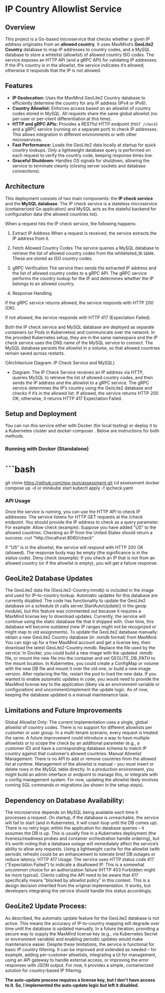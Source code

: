 # IP Country Allowlist Service

## Overview

This project is a Go-based microservice that checks whether a given IP address originates from an **allowed country**. It uses MaxMind’s **GeoLite2 Country** database to map IP addresses to country codes, and a MySQL database to store a whitelist (allowlist) of allowed country ISO codes. The service exposes an HTTP API (and a gRPC API) for validating IP addresses. If the IP’s country is in the allowlist, the service indicates it’s allowed; otherwise it responds that the IP is not allowed.

## Features

- **IP Geolocation:** Uses the MaxMind GeoLite2 Country database to efficiently determine the country for any IP address (IPv4 or IPv6).
- **Country Allowlist:** Enforces access based on an allowlist of country codes stored in MySQL. All requests share the same global allowlist (no per-user or per-client differentiation at this time).
- **HTTP and gRPC APIs:** Provides a RESTful HTTP endpoint (`POST /check`) and a gRPC service (running on a separate port) to check IP addresses. This allows integration in different environments or with other microservices.
- **Fast Performance:** Loads the GeoLite2 data locally at startup for quick country lookups. Only a lightweight database query is performed on each request to verify the country code, keeping response times low.
- **Graceful Shutdown:** Handles OS signals for shutdown, allowing the service to terminate cleanly (closing server sockets and database connections).

## Architecture

This deployment consists of two main components: the **IP check service** and the **MySQL database**. The IP check service is a stateless microservice (containerized Go application) and MySQL acts as the stateful backend for configuration data (the allowed countries list).

When a request hits the IP check service, the following happens:

1. Extract IP Address
   When a request is received, the service extracts the IP address from it.

2. Fetch Allowed Country Codes
   The service queries a MySQL database to retrieve the list of allowed country codes from the whitelisted_tb table. These are stored as ISO country codes.

3. gRPC Verification
   The service then sends the extracted IP address and the list of allowed country codes to a gRPC API.
   The gRPC service performs the country lookup for the IP and determines whether the IP belongs to an allowed country.

4. Response Handling

If the gRPC service returns allowed, the service responds with HTTP 200 (OK).

If not allowed, the service responds with HTTP 417 (Expectation Failed).

Both the IP check service and MySQL database are deployed as separate containers (or Pods in Kubernetes) and communicate over the network. In the provided Kubernetes setup, they are in the same namespace and the IP check service uses the DNS name of the MySQL service to connect. The MySQL database persists the allowlist in a volume, so that allowed countries remain saved across restarts.

![Architecture Diagram: IP Check Service and MySQL]

- Diagram:
  The IP Check Service receives an IP address via HTTP, queries MySQL to retrieve the list of allowed country codes, and then sends the IP address and the allowlist to a gRPC service. The gRPC service determines the IP’s country using the GeoLite2 database and checks if it’s in the allowed list. If allowed, the service returns HTTP 200 OK; otherwise, it returns HTTP 417 Expectation Failed.

## Setup and Deployment

You can run this service either with Docker (for local testing) or deploy it to a Kubernetes cluster and docker-composer . Below are instructions for both methods.

### Running with Docker (Standalone)

# ```bash

git clone https://github.com/npx-json/assessment.git
cd assessment
docker compose up -d
or
minikube start
kubectl apply -f ipcheck.yaml

### API Usage

Once the service is running, you can use the HTTP API to check IP addresses. The service listens for HTTP GET requests at the /check endpoint. You should provide the IP address to check as a query parameter. For example:
Allow check (example): Suppose you have added “US” to the allowed countries. Checking an IP from the United States should return a success:
curl "http://localhost:8080/check"

If "US" is in the allowlist, the service will respond with HTTP 200 OK (allowed). The response body may be empty (the significance is in the status code).
Deny check (example): If you check an IP that is not from an allowed country (or if the allowlist is empty), you will get a failure response.

## GeoLite2 Database Updates

The GeoLite2 data file (GeoLite2-Country.mmdb) is included in the image and used for IP-to-country lookup. Automatic updates for this database are currently disabled. The code has functionality to update the GeoLite2 database on a schedule (it calls server.StartAutoUpdate() in the geoip module), but this feature was commented out because it requires a MaxMind license key to download updates. Currently, the service will continue using the static database file that it shipped with. Over time, this database will become outdated (new IP ranges might not be recognized or might map to old assignments). To update the GeoLite2 database manually: obtain a new GeoLite2 Country database (in .mmdb format) from MaxMind. You can sign up for a free MaxMind account and get a license key, then download the latest GeoLite2-Country.mmdb. Replace the file used by the service:
In Docker, you could build a new image with the updated .mmdb file, or mount the new file into the container and set GEOLITE_DB_PATH to the mount location.
In Kubernetes, you could create a ConfigMap or volume with the new DB file and mount it over the old one, or build a new image version. After replacing the file, restart the pod to load the new data.
If you wanted to enable automatic updates in code, you would need to provide the MaxMind license key to the application (likely via an environment variable or configuration) and uncomment/implement the update logic. As of now, keeping the database updated is a manual maintenance task.

## Limitations and Future Improvements

Global Allowlist Only: The current implementation uses a single, global allowlist of country codes. There is no support for different allowlists per customer or user group. In a multi-tenant scenario, every request is treated the same. A future improvement could introduce a way to have multiple allowlists or to scope the check by an additional parameter (e.g., a customer ID) and have a corresponding database schema to match IP country against that customer’s allowed countries.
Manual Allowlist Management: There is no API to add or remove countries from the allowed list at runtime. Management of the allowlist is manual – you must insert or delete rows in the MySQL table directly. In a production environment, you might build an admin interface or endpoint to manage this, or integrate with a config management system. For now, updating the allowlist likely involves running SQL commands or migrations (as shown in the setup steps).

## Dependency on Database Availability:

The microservice depends on MySQL being available each time it processes a request. On startup, if the database is unreachable, the service will fail to start (and in Kubernetes, it will crash loop until the DB comes up). There is no retry logic within the application for database queries – it assumes the DB is up. This is usually fine in a Kubernetes deployment (the liveness/readiness probes and container orchestration handle ordering), but it’s worth noting that a database outage will immediately affect the service’s ability to allow any requests. Using a lightweight cache for the allowlist (with periodic refresh) could be an enhancement to tolerate brief DB outages or reduce latency.
HTTP 417 Usage: The service uses HTTP status code 417 (“Expectation Failed”) to indicate a disallowed IP. This is a somewhat uncommon choice for an authorization failure (HTTP 403 Forbidden might be more typical). Clients calling the API need to be aware that 417 specifically means “blocked by allowlist policy” in this context. This is a design decision inherited from the original implementation. It works, but developers integrating the service should handle this status accordingly.

## GeoLite2 Update Process:

As described, the automatic update feature for the GeoLite2 database is not active. This means the accuracy of IP-to-country mapping will degrade over time until the database is updated manually. In a future iteration, providing a secure way to supply the MaxMind license key (e.g., via Kubernetes Secret or environment variable) and enabling periodic updates would make maintenance easier.
Despite these limitations, the service is functional for basic IP country filtering. It can be improved and extended as needed – for example, adding per-customer allowlists, integrating a UI for management, using an API gateway to handle external access, or improving the error responses with JSON output. For now, it provides a simple, containerized solution for country-based IP filtering.

**The auto-update process requires a license key, but I don't have access to it. So, I implemented the auto-update logic but left it disabled.**
